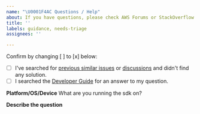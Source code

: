 ```yaml
---
name: "\U0001F4AC Questions / Help"
about: If you have questions, please check AWS Forums or StackOverflow
title: ''
labels: guidance, needs-triage
assignees: ''

---
```


Confirm by changing [ ] to [x] below:
- [ ] I've searched for [previous similar issues](https://github.com/awslabs/aws-sdk-rust/issues) or [discussions](https://github.com/awslabs/aws-sdk-rust/discussions) and didn't find any solution.
- [ ] I searched the [Developer Guide](https://docs.aws.amazon.com/sdk-for-rust/latest/dg/welcome.html) for an answer to my question.

**Platform/OS/Device**
What are you running the sdk on?

**Describe the question**
